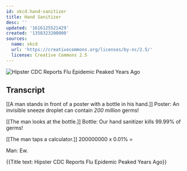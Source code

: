 ```yaml
---
id: xkcd.hand-sanitizer
title: Hand Sanitizer
desc: ''
updated: '1616125521429'
created: '1358323200000'
sources:
  name: xkcd
  url: 'https://creativecommons.org/licenses/by-nc/2.5/'
  license: Creative Commons 2.5
---
```

![Hipster CDC Reports Flu Epidemic Peaked Years Ago](https://imgs.xkcd.com/comics/hand_sanitizer.png)

## Transcript
[[A man stands in front of a poster with a bottle in his hand.]]
Poster: An invisible sneeze droplet can contain *200 million* germs! 

[[The man looks at the bottle.]]
Bottle: Our hand sanitizer kills 99.99% of germs! 

[[The man taps a calculator.]]
200000000 x 0.01% = 

Man: Ew. 

{{Title text: Hipster CDC Reports Flu Epidemic Peaked Years Ago}}
